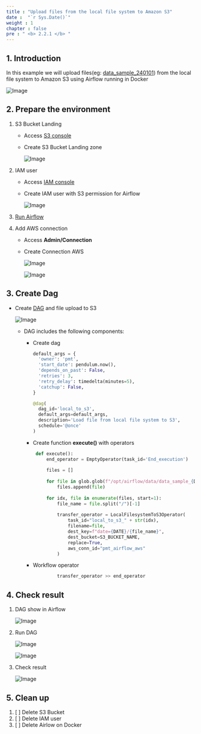 ```yaml
---
title : "Upload files from the local file system to Amazon S3"
date :  "`r Sys.Date()`"
weight : 1
chapter : false
pre : " <b> 2.2.1 </b> "
---
```


## 1. Introduction

In this example we will upload files(eg: [data_sample_240101](/repo_pmt_ws-fcj-003/resources/data_sample_240101.zip)) from the local file system to Amazon S3 using Airflow running in Docker


![Image](/repo_pmt_ws-fcj-003/images/2/2/1/221-01.png)

## 2. Prepare the environment

1. S3 Bucket Landing

    - Access [S3 console](https://us-east-1.console.aws.amazon.com/s3/home?region=us-east-1#)
    - Create S3 Bucket Landing zone

      ![Image](/repo_pmt_ws-fcj-003/images/2/2/1/221-02.png)
2. IAM user

    - Access [IAM console](https://us-east-1.console.aws.amazon.com/iam/home?region=us-east-1#/home)
    - Create IAM user with S3 permission for Airflow

      ![Image](/repo_pmt_ws-fcj-003/images/2/2/1/221-03.png)
3. [Run Airflow ](../../2.1-Environment)
4. Add AWS connection

    - Access **Admin/Connection**
    - Create Connection AWS

      ![Image](/repo_pmt_ws-fcj-003/images/2/2/1/221-04.png)

      ![Image](/repo_pmt_ws-fcj-003/images/2/2/1/221-05.png)

## 3. Create Dag

- Create [DAG](/repo_pmt_ws-fcj-003/resources/local_to_s3.py) and file upload to S3

  ![Image](/repo_pmt_ws-fcj-003/images/2/2/1/221-06.png)
    - DAG includes the following components:

        - Create dag

           ```python
           default_args = {
             'owner': 'pmt',
             'start_date': pendulum.now(),
             'depends_on_past': False,
             'retries': 3,
             'retry_delay': timedelta(minutes=5),
             'catchup': False,
           }
       
           @dag(
             dag_id='local_to_s3',
             default_args=default_args,
             description='Load file from local file system to S3',
             schedule='@once'
           )
           ```
        - Create function **execute()** with operators

           ```python
            def execute():
                end_operator = EmptyOperator(task_id='End_execution')
            
                files = []
            
                for file in glob.glob(f"/opt/airflow/data/data_sample_{DATE}/*"):
                    files.append(file)
            
                for idx, file in enumerate(files, start=1):
                    file_name = file.split("/")[-1]
            
                    transfer_operator = LocalFilesystemToS3Operator(
                        task_id="local_to_s3_" + str(idx),
                        filename=file,
                        dest_key=f"date={DATE}/{file_name}",
                        dest_bucket=S3_BUCKET_NAME,
                        replace=True,
                        aws_conn_id="pmt_airflow_aws"
                    )
           ```
        - Workflow operator

           ```python
                    transfer_operator >> end_operator
           ```

## 4. Check result

1. DAG show in Airflow

   ![Image](/repo_pmt_ws-fcj-003/images/2/2/1/221-07.png)

2. Run DAG

   ![Image](/repo_pmt_ws-fcj-003/images/2/2/1/221-08.png)

   ![Image](/repo_pmt_ws-fcj-003/images/2/2/1/221-10.png)
3. Check result

   ![Image](/repo_pmt_ws-fcj-003/images/2/2/1/221-09.png)

## 5. Clean up

1. [ ] Delete S3 Bucket
2. [ ] Delete IAM user
3. [ ] Delete Airlow on Docker